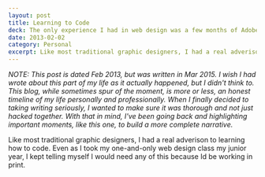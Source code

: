 ```yaml
---
layout: post
title: Learning to Code
deck: The only experience I had in web design was a few months of Adobe Muse. Even then, I didn't dare look at the code. All I did was download the zip file and FTP it Bluehost.
date: 2013-02-02
category: Personal
excerpt: Like most traditional graphic designers, I had a real adverison to learning how to code. Even as I took my one-and-only web design class my junior year, I kept telling myself I would never need any of this because I'd be working in print.
---
```


*NOTE: This post is dated Feb 2013, but was written in Mar 2015. I wish I had wrote about this part of my life as it actually happened, but I didn't think to. This blog, while sometimes spur of the moment, is more or less, an honest timeline of my life personally and professionally. When I finally decided to taking writing seriously, I wanted to make sure it was thorough and not just hacked together. With that in mind, I've been going back and highlighting important moments, like this one, to build a more complete narrative.* 

Like most traditional graphic designers, I had a real adverison to learning how to code. Even as I took my one-and-only web design class my junior year, I kept telling myself I would need any of this because Id be working in print.

